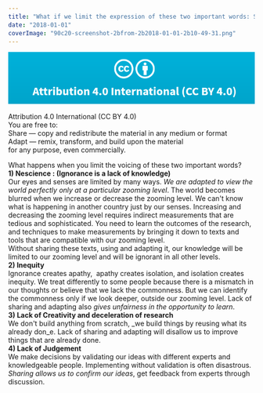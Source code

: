 ```yaml
---
title: "What if we limit the expression of these two important words: Share and Adapt?"
date: "2018-01-01"
coverImage: "90c20-screenshot-2bfrom-2b2018-01-01-2b10-49-31.png"
---
```


  
  

[![](images/90c20-screenshot-2bfrom-2b2018-01-01-2b10-49-31.png)](http://iambrainstorming.files.wordpress.com/2018/01/90c20-screenshot-2bfrom-2b2018-01-01-2b10-49-31.png)

  
Attribution 4.0 International (CC BY 4.0)  
You are free to:  
Share — copy and redistribute the material in any medium or format  
Adapt — remix, transform, and build upon the material  
for any purpose, even commercially.  
  
  
What happens when you limit the voicing of these two important words?  
**1) Nescience : (Ignorance is a lack of knowledge)**  
Our eyes and senses are limited by many ways. _We are adapted to view the world perfectly only at a particular zooming level_. The world becomes blurred when we increase or decrease the zooming level. We can't know what is happening in another country just by our senses. Increasing and decreasing the zooming level requires indirect measurements that are tedious and sophisticated. You need to learn the outcomes of the research, and techniques to make measurements by bringing it down to texts and tools that are compatible with our zooming level.  
Without sharing these texts, using and adapting it, our knowledge will be limited to our zooming level and will be ignorant in all other levels.  
**2) Inequity**  
Ignorance creates apathy,  apathy creates isolation, and isolation creates inequity. We treat differently to some people because there is a mismatch in our thoughts or believe that we lack the commonness. But we can identify the commonness only if we look deeper, outside our zooming level. Lack of sharing and adapting also _gives unfairness in the opportunity to learn_.  
**3) Lack of Creativity and deceleration of research**  
We don't build anything from scratch, _we build things by reusing what its already don_e. Lack of sharing and adapting will disallow us to improve things that are already done.  
**4) Lack of Judgement**  
We make decisions by validating our ideas with different experts and knowledgeable people. Implementing without validation is often disastrous. _Sharing allows us to confirm our ideas_, get feedback from experts through discussion.
